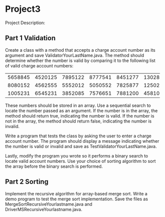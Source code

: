 # Project3

Project Description:

 

<h2>Part 1 Validation</h2>

<p>Create a class with a method that accepts a charge account number as its argument and save ValidatorYourLastName.java. The method should determine whether the number is valid by comparing it to the following list of valid charge account numbers:
</p>

<table style="border-collapse: collapse;">
	<tbody>
		<tr>
			<td>5658845</td>
			<td>4520125</td> 
			<td>7895122</td> 
			<td>8777541</td> 
			<td>8451277</td> 
			<td>1302850</td>
		</tr>
		<tr>
			<td>8080152</td> 
			<td>4562555</td> 
			<td>5552012</td> 
			<td>5050552</td> 
			<td>7825877</td> 
			<td>1250255</td>
		</tr>
		<tr>
			<td>1005231</td> 
			<td>6545231</td> 
			<td>3852085</td> 
			<td>7576651</td> 
			<td>7881200</td> 
			<td>4581002</td>
		</tr>
	</tbody>
</table>
<p>These numbers should be stored in an array. Use a sequential search to locate the number passed as an argument. If the number is in the array, the method should return true, indicating the number is valid. If the number is not in the array, the method should return false, indicating the number is invalid. 
</p>
<p>Write a program that tests the class by asking the user to enter a charge account number. The program should display a message indicating whether the number is valid or invalid and save as TestValidatorYourLastName.java.
</p>
<p>Lastly, modify the program you wrote so it performs a binary search to locate valid account numbers. Use your choice of sorting algorithm to sort the array before the binary search is performed.
</p>

<h2>Part 2 Sorting</h2>

<p>Implement the recursive algorithm for array-based merge sort. Write a demo program to test the merge sort implementation. Save the files as MergeSortRecursiveYourlastname.java and DriverMSRecursiveYourlastname.java.
</p>